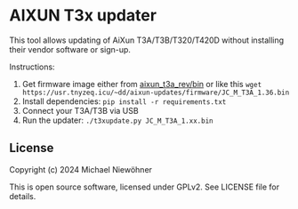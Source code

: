 # AIXUN T3x updater

This tool allows updating of AiXun T3A/T3B/T320/T420D without installing their vendor software or sign-up.

Instructions:

1. Get firmware image either from [aixun_t3a_rev/bin](https://github.com/c0d3z3r0/aixun_t3a_rev/tree/master/bin) or like this `wget https://usr.tnyzeq.icu/~dd/aixun-updates/firmware/JC_M_T3A_1.36.bin`
2. Install dependencies: `pip install -r requirements.txt`
3. Connect your T3A/T3B via USB
4. Run the updater: `./t3xupdate.py JC_M_T3A_1.xx.bin`

## License

Copyright (c) 2024 Michael Niewöhner

This is open source software, licensed under GPLv2. See LICENSE file for details.
